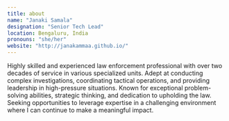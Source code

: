 ```yaml
---
title: about
name: "Janaki Samala"
designation: "Senior Tech Lead"
location: Bengaluru, India
pronouns: "she/her"
website: "http://janakammaa.github.io/"
---
```


Highly skilled and experienced law enforcement professional with over two decades of service in various specialized units. Adept at conducting complex investigations, coordinating tactical operations, and providing leadership in high-pressure situations. Known for exceptional problem-solving abilities, strategic thinking, and dedication to upholding the law. Seeking opportunities to leverage expertise in a challenging environment where I can continue to make a meaningful impact.
